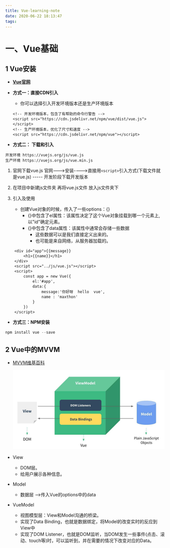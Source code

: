 ```yaml
---
title: Vue-learning-note
date: 2020-06-22 18:13:47
tags:
---
```


#  一、Vue基础

##  1 Vue安装

* **[Vue官网]( https://cn.vuejs.org/ )**

* **方式一：直接CDN引入**

  * 你可以选择引入开发环境版本还是生产环境版本

  ```
  <!-- 开发环境版本，包含了有帮助的命令行警告 --> 
  <script src="https://cdn.jsdelivr.net/npm/vue/dist/vue.js"></script>
  <!-- 生产环境版本，优化了尺寸和速度 -->
  <script src="https://cdn.jsdelivr.net/npm/vue"></script>
  ```

* **方式二： 下载和引入**

```
开发环境 https://vuejs.org/js/vue.js 
生产环境 https://vuejs.org/js/vue.min.js
```

1. 官网下载vue.js   官网--->安装---->直接用`<script>`引入方式(下载文件就是vue.js)  -----  开发阶段下载开发版本
2. 在项目中新建js文件夹  再将vue.js文件  放入js文件夹下
3. 引入及使用

   * 创建Vue对象的时候，传入了一些options：{}
     * {}中包含了el属性：该属性决定了这个Vue对象挂载到哪一个元素上,以"id"确定元素。
     * {}中包含了data属性：该属性中通常会存储一些数据
       * 这些数据可以是我们直接定义出来的。
       * 也可能是来自网络，从服务器加载的。

```
    <div id="app">{{message}}
        <h1>{{name}}</h1>
    </div>
    <script src="../js/vue.js"></script>
    <script>
        const app = new Vue({
            el:'#app',
            data:{
                message:'你好呀  hello  vue',
                name : 'maxthon'
            }
        })
    </script>
```

* **方式三：NPM安装**

```js
npm install vue --save
```



##  2 Vue中的MVVM

* [MVVM维基百科](https://zh.wikipedia.org/wiki/MVVM)



  ![](Vue-learning-note/vue-mvvm.png)

* View

  * DOM层。
  * 给用户展示各种信息。

* Model

  * 数据层 -->传入Vue的options中的data

* VueModel

  * 视图模型层：View和Model沟通的桥梁。
  * 实现了Data Binding，也就是数据绑定，将Model的改变实时的反应到View中
  * 实现了DOM Listener，也就是DOM监听，当DOM发生一些事件(点击、滚动、touch等)时，可以监听到，并在需要的情况下改变对应的Data。